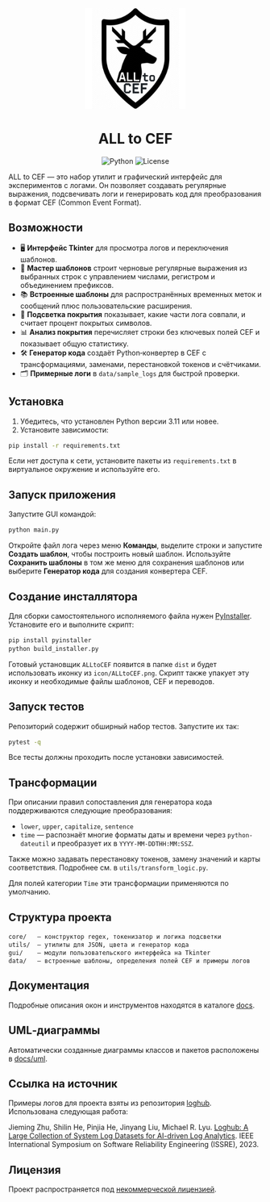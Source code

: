 <p align="center">
  <img src="icon/ALLtoCEF.png" alt="ALL to CEF icon" width="200">
</p>

<h1 align="center">ALL to CEF</h1>

<p align="center">
  <img alt="Python" src="https://img.shields.io/badge/python-3.11%2B-blue?logo=python">
  <img alt="License" src="https://img.shields.io/badge/license-Non--commercial-lightgrey">
</p>

ALL to CEF — это набор утилит и графический интерфейс для экспериментов с логами. Он позволяет создавать регулярные выражения, подсвечивать логи и генерировать код для преобразования в формат CEF (Common Event Format).

## Возможности

- 🖥️ **Интерфейс Tkinter** для просмотра логов и переключения шаблонов.
- 🧙 **Мастер шаблонов** строит черновые регулярные выражения из выбранных строк с управлением числами, регистром и объединением префиксов.
- 📚 **Встроенные шаблоны** для распространённых временных меток и сообщений плюс пользовательские расширения.
- 🎨 **Подсветка покрытия** показывает, какие части лога совпали, и считает процент покрытых символов.
- 📊 **Анализ покрытия** перечисляет строки без ключевых полей CEF и показывает общую статистику.
- 🛠️ **Генератор кода** создаёт Python‑конвертер в CEF с трансформациями, заменами, перестановкой токенов и счётчиками.
- 🗂️ **Примерные логи** в `data/sample_logs` для быстрой проверки.

## Установка

1. Убедитесь, что установлен Python версии 3.11 или новее.
2. Установите зависимости:

```bash
pip install -r requirements.txt
```

Если нет доступа к сети, установите пакеты из `requirements.txt` в виртуальное окружение и используйте его.

## Запуск приложения

Запустите GUI командой:

```bash
python main.py
```

Откройте файл лога через меню **Команды**, выделите строки и запустите **Создать шаблон**, чтобы построить новый шаблон. Используйте **Сохранить шаблоны** в том же меню для сохранения шаблонов или выберите **Генератор кода** для создания конвертера CEF.

## Создание инсталлятора

Для сборки самостоятельного исполняемого файла нужен [PyInstaller](https://pyinstaller.org). Установите его и выполните скрипт:

```bash
pip install pyinstaller
python build_installer.py
```

Готовый установщик `ALLtoCEF` появится в папке `dist` и будет использовать иконку из `icon/ALLtoCEF.png`. Скрипт также упакует эту иконку и необходимые файлы шаблонов, CEF и переводов.

## Запуск тестов

Репозиторий содержит обширный набор тестов. Запустите их так:

```bash
pytest -q
```

Все тесты должны проходить после установки зависимостей.

## Трансформации

При описании правил сопоставления для генератора кода поддерживаются следующие преобразования:

- `lower`, `upper`, `capitalize`, `sentence`
- `time` — распознаёт многие форматы даты и времени через `python-dateutil` и преобразует их в `YYYY-MM-DDTHH:MM:SSZ`.

Также можно задавать перестановку токенов, замену значений и карты соответствия. Подробнее см. в `utils/transform_logic.py`.

Для полей категории `Time` эти трансформации применяются по умолчанию.

## Структура проекта

```
core/   – конструктор regex, токенизатор и логика подсветки
utils/  – утилиты для JSON, цвета и генератор кода
gui/    – модули пользовательского интерфейса на Tkinter
data/   – встроенные шаблоны, определения полей CEF и примеры логов
```

## Документация

Подробные описания окон и инструментов находятся в каталоге [docs](docs/).

## UML‑диаграммы

Автоматически созданные диаграммы классов и пакетов расположены в [docs/uml](docs/uml).

## Ссылка на источник

Примеры логов для проекта взяты из репозитория [loghub](https://github.com/logpai/loghub). Использована следующая работа:

Jieming Zhu, Shilin He, Pinjia He, Jinyang Liu, Michael R. Lyu. [Loghub: A Large Collection of System Log Datasets for AI-driven Log Analytics](https://arxiv.org/abs/2008.06448). IEEE International Symposium on Software Reliability Engineering (ISSRE), 2023.

## Лицензия

Проект распространяется под [некоммерческой лицензией](LICENSE).
